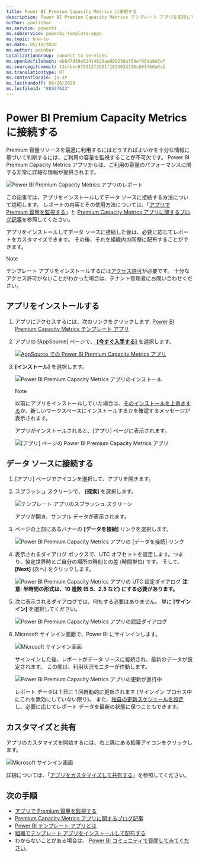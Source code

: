 ```yaml
---
title: Power BI Premium Capacity Metrics に接続する
description: Power BI Premium Capacity Metrics テンプレート アプリを取得してインストールする方法、およびデータに接続する方法
author: paulinbar
ms.service: powerbi
ms.subservice: powerbi-template-apps
ms.topic: how-to
ms.date: 05/18/2020
ms.author: painbar
LocalizationGroup: Connect to services
ms.openlocfilehash: eb8d7d59e52414620aa888230af59ef98da9e5af
ms.sourcegitcommit: 13c4bec679313f2951f1833033316cb8176da8a1
ms.translationtype: HT
ms.contentlocale: ja-JP
ms.lasthandoff: 08/26/2020
ms.locfileid: "88937633"
---
```

# <a name="connect-to-power-bi-premium-capacity-metrics"></a>Power BI Premium Capacity Metrics に接続する
Premium 容量リソースを最適に利用するにはどうすればよいかを十分な情報に基づいて判断するには、ご利用の容量を監視することが不可欠です。 Power BI Premium Capacity Metrics アプリからは、ご利用の容量のパフォーマンスに関する非常に詳細な情報が提供されます。

![Power BI Premium Capacity Metrics アプリのレポート](media/service-connect-to-pbi-premium-capacity-metrics/service-pbi-premium-capacity-metrics-app-report.png)

この記事では、アプリをインストールしてデータ ソースに接続する方法について説明します。 レポートの内容とその使用方法については、「[アプリで Premium 容量を監視する](../service-admin-premium-monitor-capacity.md)」と [Premium Capacity Metrics アプリに関するブログ記事](https://powerbi.microsoft.com/blog/premium-capacity-metrics-app-new-health-center-with-kpis-to-explore-relevant-metrics-and-steps-to-mitigate-issues/)を参照してください。

アプリをインストールしてデータ ソースに接続した後は、必要に応じてレポートをカスタマイズできます。 その後、それを組織内の同僚に配布することができます。

> [!NOTE]
> テンプレート アプリをインストールするには[アクセス許可](./service-template-apps-install-distribute.md#prerequisites)が必要です。 十分なアクセス許可がないことがわかった場合は、テナント管理者にお問い合わせください。

## <a name="install-the-app"></a>アプリをインストールする

1. アプリにアクセスするには、次のリンクをクリックします: [Power BI Premium Capacity Metrics テンプレート アプリ](https://app.powerbi.com/groups/me/getapps/services/pbi_pcmm.capacity-metrics-dxt)

1. アプリの [AppSource] ページで、[ **[今すぐ入手する]** ](https://app.powerbi.com/groups/me/getapps/services/pbi_pcmm.capacity-metrics-dxt) を選択します。

    [![AppSource での Power BI Premium Capacity Metrics アプリ](media/service-connect-to-pbi-premium-capacity-metrics/service-pbi-premium-capacity-metrics-app-appsource-get-it-now.png)](https://app.powerbi.com/groups/me/getapps/services/pbi_pcmm.capacity-metrics-dxt)

1. **[インストール]** を選択します。 

    ![Power BI Premium Capacity Metrics アプリのインストール](media/service-connect-to-pbi-premium-capacity-metrics/service-pbi-premium-capacity-metric-select-install.png)

    > [!NOTE]
    > 以前にアプリをインストールしていた場合は、[そのインストールを上書きする](./service-template-apps-install-distribute.md#update-a-template-app)か、新しいワークスペースにインストールするかを確認するメッセージが表示されます。

    アプリがインストールされると、[アプリ] ページに表示されます。

   ![[アプリ] ページの Power BI Premium Capacity Metrics アプリ](media/service-connect-to-pbi-premium-capacity-metrics/service-pbi-premium-capacity-metrics-app-apps-page-icon.png)

## <a name="connect-to-data-sources"></a>データ ソースに接続する

1. [アプリ] ページでアイコンを選択して、アプリを開きます。

1. スプラッシュ スクリーンで、 **[探索]** を選択します。

   ![テンプレート アプリのスプラッシュ スクリーン](media/service-connect-to-pbi-premium-capacity-metrics/service-pbi-premium-capacity-metrics-app-splash-screen.png)

   アプリが開き、サンプル データが表示されます。

1. ページの上部にあるバナーの **[データを接続]** リンクを選択します。

   ![Power BI Premium Capacity Metrics アプリの [データを接続] リンク](media/service-connect-to-pbi-premium-capacity-metrics/service-pbi-premium-capacity-metrics-app-connect-data.png)

1. 表示されるダイアログ ボックスで、UTC オフセットを設定します。つまり、協定世界時とご自分の場所の時刻との差 (時間単位) です。 そして、 **[Next]** (次へ) をクリックします。
  
   ![Power BI Premium Capacity Metrics アプリの UTC 設定ダイアログ](media/service-connect-to-pbi-premium-capacity-metrics/service-pbi-premium-capacity-metrics-app-setutc-dialog.png)
   **注意: 半時間の形式は、10 進数 (5.5、2.5 など) にする必要があります。**

1. 次に表示されるダイアログでは、何もする必要はありません。 単に **[サインイン]** を選択してください。

   ![Power BI Premium Capacity Metrics アプリの認証ダイアログ](media/service-connect-to-pbi-premium-capacity-metrics/service-pbi-premium-capacity-metrics-app-authentication-dialog.png)

1. Microsoft サインイン画面で、Power BI にサインインします。

   ![Microsoft サインイン画面](media/service-connect-to-pbi-premium-capacity-metrics/service-pbi-premium-capacity-metrics-app-microsoft-login.png)

   サインインした後、レポートがデータ ソースに接続され、最新のデータが設定されます。 この間は、利用状況モニターが作動します。

   ![Power BI Premium Capacity Metrics アプリの更新が進行中](media/service-connect-to-pbi-premium-capacity-metrics/service-pbi-premium-capacity-metrics-app-refresh-monitor.png)

   レポート データは 1 日に 1 回自動的に更新されます (サインイン プロセス中にこれを無効にしていない限り)。 また、[独自の更新スケジュールを設定](./refresh-scheduled-refresh.md)し、必要に応じてレポート データを最新の状態に保つこともできます。

## <a name="customize-and-share"></a>カスタマイズと共有

アプリのカスタマイズを開始するには、右上隅にある鉛筆アイコンをクリックします。

 ![Microsoft サインイン画面](media/service-connect-to-pbi-premium-capacity-metrics/service-pbi-premium-capacity-metrics-app-customize.png)

詳細については、「[アプリをカスタマイズして共有する](./service-template-apps-install-distribute.md#customize-and-share-the-app)」を参照してください。

## <a name="next-steps"></a>次の手順
* [アプリで Premium 容量を監視する](../admin/service-admin-premium-monitor-capacity.md)
* [Premium Capacity Metrics アプリに関するブログ記事](https://powerbi.microsoft.com/blog/premium-capacity-metrics-app-new-health-center-with-kpis-to-explore-relevant-metrics-and-steps-to-mitigate-issues/)
* [Power BI テンプレート アプリとは](./service-template-apps-overview.md)
* [組織でテンプレート アプリをインストールして配布する](./service-template-apps-install-distribute.md)
* わからないことがある場合は、 [Power BI コミュニティで質問してみてください](https://community.powerbi.com/)。
